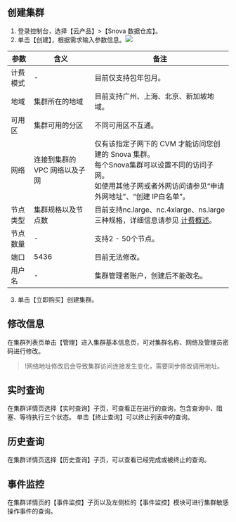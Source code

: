 
## 创建集群
1. 登录控制台，选择【云产品】>【Snova 数据仓库】。
2. 单击【创建】，根据需求输入参数信息。![](https://main.qcloudimg.com/raw/9e75f400f3ee384ca304a46f6b9024f4.png)

| 参数          | 含义                                                  | 备注                                                         |
| --------------- | ------------------------------------------------------------ | ------------------------------------------------------------ |
| 计费模式         |-            | 目前仅支持包年包月。                              |
| 地域       | 集群所在的地域          | 目前支持广州、上海、北京、新加坡地域。     |
| 可用区 |     集群可用的分区           |   不同可用区不互通。        |
| 网络        | 连接到集群的 VPC 网络以及子网       |仅有该指定子网下的 CVM 才能访问您创建的 Snova 集群。<br>每个Snova集群可以设置不同的访问子网。<br>如使用其他子网或者外网访问请参见“申请外网地址”、“创建 IP白名单”。 |
| 节点类型       | 集群规格以及节点数                |   目前支持nc.large、nc.4xlarge、ns.large三种规格，详细信息请参见 [计费概述](https://cloud.tencent.com/document/product/878/20077)。              |
| 节点数量   |-                                                           | 支持2 - 50个节点。                                  |
| 端口   |5436                                                           | 目前无法修改。                                  |
| 用户名          | -                                                            | 集群管理者账户，创建后不能改名。 |

3. 单击【立即购买】创建集群。

## 修改信息
在集群列表页单击【管理】进入集群基本信息页，可对集群名称、网络及管理员密码进行修改。
>!网络地址修改后会导致集群访问连接发生变化，需要同步修改调用地址。

## 实时查询
在集群详情页选择【实时查询】子页，可查看正在进行的查询，包含查询中、阻塞、等待执行三个状态。 
单击【终止查询】可以终止列表中的查询。

## 历史查询
在集群详情页选择【历史查询】子页，可以查看已经完成或被终止的查询。

## 事件监控
在集群详情页的【事件监控】子页以及左侧栏的【事件监控】模块可进行集群敏感操作事件的查询。
 
 



